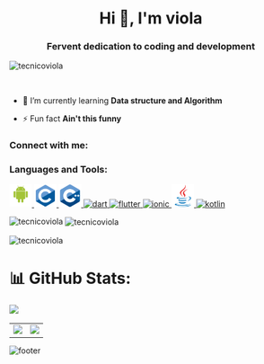 <h1 align="center">Hi 👋, I'm viola</h1>
<h3 align="center">Fervent dedication to coding and development</h3>


<p align="left"> <img src="https://komarev.com/ghpvc/?username=tecnicoviola&label=Profile%20views&color=0e75b6&style=flat" alt="tecnicoviola" /> </p>

<p align="left"> <a href="https://twitter.com/" target="blank"><img src="https://img.shields.io/twitter/follow/?logo=twitter&style=for-the-badge" alt="" /></a> </p>

- 🌱 I’m currently learning **Data structure and Algorithm**

- ⚡ Fun fact **Ain't this funny**

<h3 align="left">Connect with me:</h3>
<p align="left">
</p>

<h3 align="left">Languages and Tools:</h3>
<p align="left"> <a href="https://developer.android.com" target="_blank" rel="noreferrer"> <img src="https://raw.githubusercontent.com/devicons/devicon/master/icons/android/android-original-wordmark.svg" alt="android" width="40" height="40"/> </a> <a href="https://www.cprogramming.com/" target="_blank" rel="noreferrer"> <img src="https://raw.githubusercontent.com/devicons/devicon/master/icons/c/c-original.svg" alt="c" width="40" height="40"/> </a> <a href="https://www.w3schools.com/cpp/" target="_blank" rel="noreferrer"> <img src="https://raw.githubusercontent.com/devicons/devicon/master/icons/cplusplus/cplusplus-original.svg" alt="cplusplus" width="40" height="40"/> </a> <a href="https://dart.dev" target="_blank" rel="noreferrer"> <img src="https://www.vectorlogo.zone/logos/dartlang/dartlang-icon.svg" alt="dart" width="40" height="40"/> </a> <a href="https://flutter.dev" target="_blank" rel="noreferrer"> <img src="https://www.vectorlogo.zone/logos/flutterio/flutterio-icon.svg" alt="flutter" width="40" height="40"/> </a> <a href="https://ionicframework.com" target="_blank" rel="noreferrer"> <img src="https://upload.wikimedia.org/wikipedia/commons/d/d1/Ionic_Logo.svg" alt="ionic" width="40" height="40"/> </a> <a href="https://www.java.com" target="_blank" rel="noreferrer"> <img src="https://raw.githubusercontent.com/devicons/devicon/master/icons/java/java-original.svg" alt="java" width="40" height="40"/> </a> <a href="https://kotlinlang.org" target="_blank" rel="noreferrer"> <img src="https://www.vectorlogo.zone/logos/kotlinlang/kotlinlang-icon.svg" alt="kotlin" width="40" height="40"/> </a> </p>

<p><img align="left" src="https://github-readme-stats.vercel.app/api/top-langs?username=tecnicoviola&show_icons=true&locale=en&layout=compact" alt="tecnicoviola" /></p>

<p>&nbsp;<img align="center" src="https://github-readme-stats.vercel.app/api?username=tecnicoviola&show_icons=true&locale=en" alt="tecnicoviola" /></p>

<p><img align="center" src="https://github-readme-streak-stats.herokuapp.com/?user=tecnicoviola&" alt="tecnicoviola" /></p>

# 📊 GitHub Stats:
<img src="http://github-profile-summary-cards.vercel.app/api/cards/profile-details?username=VIOLA&theme=dark"  width="900">

<table>
  <tr>
    <td><img src="http://github-profile-summary-cards.vercel.app/api/cards/productive-time?username=VIOLA&theme=dark&utcOffset=8" width="400"></td>
    <td><img src="http://github-profile-summary-cards.vercel.app/api/cards/stats?username=VIOLA&theme=dark" width="400"></td>
  </tr>
</table>


![footer](https://user-images.githubusercontent.com/10498744/210157572-1fca0242-8af2-46a6-bfa3-666ffd40ebde.svg)

<!-- End of README.md -->
